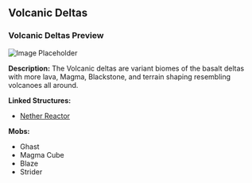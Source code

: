 ﻿## Volcanic Deltas

### Volcanic Deltas Preview
![Image Placeholder](https://static.miraheze.org/stardustlabswiki/3/3e/Volcanic_deltas.png)

**Description:**
The Volcanic deltas are variant biomes of the basalt deltas with more lava, Magma, Blackstone, and terrain shaping resembling volcanoes all around. 

**Linked Structures:**
- [Nether Reactor](netherreactor)

**Mobs:**
- Ghast
- Magma Cube
- Blaze
- Strider
